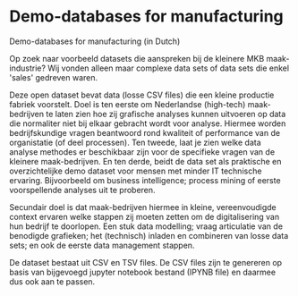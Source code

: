 # Demo-databases for manufacturing
Demo-databases for manufacturing (in Dutch)

Op zoek naar voorbeeld datasets die aanspreken bij de kleinere MKB maak-industrie? Wij vonden alleen maar complexe data sets of data sets die enkel 'sales' gedreven waren. 

Deze open dataset bevat data (losse CSV files) die een kleine productie fabriek voorstelt. Doel is ten eerste om Nederlandse (high-tech) maak-bedrijven te laten zien hoe zij grafische analyses kunnen uitvoeren op data die normaliter niet bij elkaar gebracht wordt voor analyse. Hiermee worden bedrijfskundige vragen beantwoord rond kwaliteit of performance van de organistatie (of deel processen).
Ten tweede, laat je zien welke data analyse methodes er beschikbaar zijn voor de specifieke vragen van de kleinere maak-bedrijven. En ten derde, beidt de data set als praktische en overzichtelijke demo dataset voor mensen met minder IT technische ervaring. Bijvoorbeeld om business intelligence; process mining of eerste voorspellende analyses uit te proberen.

Secundair doel is dat maak-bedrijven hiermee in kleine, vereenvoudigde context ervaren welke stappen zij moeten zetten om de digitalisering van hun bedrijf te doorlopen. Een stuk data modelling; vraag articulatie van de benodigde grafieken; het (technisch) inladen en combineren van losse data sets; en ook de eerste data management stappen.

De dataset bestaat uit CSV en TSV files. De CSV files zijn te genereren op basis van bijgevoegd jupyter notebook bestand (IPYNB file) en daarmee dus ook aan te passen.
